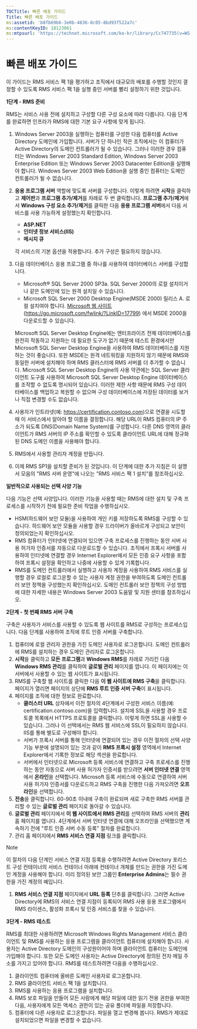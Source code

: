 ```yaml
---
TOCTitle: 빠른 배포 가이드
Title: 빠른 배포 가이드
ms:assetid: 'b8fb69b6-3e0b-4836-8c05-8bd93f522a7c'
ms:contentKeyID: 18123061
ms:mtpsurl: 'https://technet.microsoft.com/ko-kr/library/Cc747735(v=WS.10)'
---
```


빠른 배포 가이드
================

이 가이드는 RMS 서비스 팩 1을 평가하고 조직에서 대규모의 배포를 수행할 것인지 결정할 수 있도록 RMS 서비스 팩 1을 실행 중인 서버를 빨리 설정하기 위한 것입니다.

**1단계 - RMS 준비**

RMS는 서비스 사용 전에 설치하고 구성할 다른 구성 요소에 따라 다릅니다. 다음 단계를 완료하면 인프라가 RMS에 대한 기본 요구 사항에 맞게 됩니다.

1.  Windows Server 2003을 실행하는 컴퓨터를 구성한 다음 컴퓨터를 Active Directory 도메인에 가입합니다. 서버가 단 하나인 작은 조직에서는 이 컴퓨터가 Active Directory의 도메인 컨트롤러가 될 수 있습니다. 그러나 이러한 경우 컴퓨터는 Windows Server 2003 Standard Edition, Windows Server 2003 Enterprise Edition 또는 Windows Server 2003 Datacenter Edition을 실행해야 합니다. Windows Server 2003 Web Edition을 실행 중인 컴퓨터는 도메인 컨트롤러가 될 수 없습니다.
2.  **응용 프로그램 서버** 역할에 맞도록 서버를 구성합니다. 이렇게 하려면 **시작**을 클릭하고 **제어판**과 **프로그램 추가/제거**를 차례로 두 번 클릭합니다. **프로그램 추가/제거**에서 **Windows 구성 요소 추가/제거**를 클릭한 다음 **응용 프로그램 서버**에서 다음 서비스를 사용 가능하게 설정했는지 확인합니다.
    -   **ASP.NET**
    -   **인터넷 정보 서비스(IIS)**
    -   **메시지 큐**

    각 서비스의 기본 옵션을 적용합니다. 추가 구성은 필요하지 않습니다.
3.  다음 데이터베이스 응용 프로그램 중 하나를 사용하여 데이터베이스 서버를 구성합니다.
    -   Microsoft® SQL Server 2000 SP3a. SQL Server 2000의 로컬 설치이거나 같은 도메인에 있는 원격 설치일 수 있습니다.
    -   Microsoft SQL Server 2000 Desktop Engine(MSDE 2000) 릴리스 A. 로컬 설치여야 합니다. [Microsoft 웹 사이트](https://go.microsoft.com/fwlink/?linkid=17799)(https://go.microsoft.com/fwlink/?LinkID=17799) 에서 MSDE 2000을 다운로드할 수 있습니다.

    Microsoft SQL Server Desktop Engine에는 엔터프라이즈 전체 데이터베이스를 완전히 작동하고 지원하는 데 필요한 도구가 없기 때문에 테스트 환경에서만 Microsoft SQL Server Desktop Engine을 사용하여 RMS 데이터베이스를 지원하는 것이 좋습니다. 또한 MSDE는 원격 네트워킹을 지원하지 않기 때문에 RMS와 동일한 서버에 설치해야 하며 RMS 클러스터에 RMS 서버를 더 추가할 수 없습니다. Microsoft SQL Server Desktop Engine의 사용 약관에는 SQL Server 클라이언트 도구를 사용하여 Microsoft SQL Server Desktop Engine 데이터베이스를 조작할 수 없도록 명시되어 있습니다. 이러한 제한 사항 때문에 RMS 구성 데이터베이스를 백업하고 복원할 수 없으며 구성 데이터베이스에 저장된 데이터를 보거나 직접 변경할 수도 없습니다.
4.  사용자가 인트라넷(예: https://certification.contoso.com)으로 연결을 시도할 때 이 서비스에서 알아야 할 이름을 결정합니다. 해당 URL이 RMS 컴퓨터의 IP 주소가 되도록 DNS(Domain Name System)를 구성합니다. 다른 DNS 영역의 클라이언트가 RMS 서버의 IP 주소를 확인할 수 있도록 클라이언트 URL에 대해 정규화된 DNS 도메인 이름을 사용해야 합니다.
5.  RMS에서 사용할 관리자 계정을 만듭니다.
6.  이제 RMS SP1을 설치할 준비가 된 것입니다. 이 단계에 대한 추가 지침은 이 설명서 모음의 "RMS 서버 운영"에 나오는 "RMS 서비스 팩 1 설치"를 참조하십시오.

**일반적으로 사용되는 선택 사양 기능**

다음 기능은 선택 사양입니다. 이러한 기능을 사용할 때는 RMS에 대한 설치 및 구축 프로세스를 시작하기 전에 필요한 준비 작업을 수행하십시오.

-   HSM(하드웨어 보안 모듈)을 사용하여 개인 키를 저장하도록 RMS를 구성할 수 있습니다. 하드웨어 보안 모듈을 사용할 경우 드라이버가 올바르게 구성되고 보안이 정의되었는지 확인하십시오.
-   RMS 컴퓨터가 인터넷에 연결되어 있으면 구축 프로세스를 진행하는 동안 서버 사용 허가자 인증서를 자동으로 다운로드할 수 있습니다. 조직에서 프록시 서버를 사용하여 인터넷에 연결할 경우 Internet Explorer에서 모든 인증 요구 사항을 포함하여 프록시 설정을 확인하고 나중에 사용할 수 있게 기록합니다.
-   RMS를 도메인 컨트롤러에서 실행하고 사용자 계정을 사용하여 RMS 서비스를 실행할 경우 로컬로 로그온할 수 있는 사용자 계정 권한을 부여하도록 도메인 컨트롤러 보안 정책을 구성했는지 확인하십시오. 도메인 컨트롤러 보안 정책의 구성 방법에 대한 자세한 내용은 Windows Server 2003 도움말 및 지원 센터를 참조하십시오.

**2단계 - 첫 번째 RMS 서버 구축**

구축은 사용자가 서비스를 사용할 수 있도록 웹 사이트를 RMS로 구성하는 프로세스입니다. 다음 단계를 사용하여 조직에 루트 인증 서버를 구축합니다.

1.  컴퓨터에 로컬 관리자 권한을 가진 도메인 사용자로 로그온합니다. 도메인 컨트롤러에 RMS를 설치하는 경우 도메인 관리자로 로그온합니다.
2.  **시작**을 클릭하고 **모든 프로그램**과 **Windows RMS**를 차례로 가리킨 다음 **Windows RMS 관리**를 클릭하여 **글로벌 관리** 페이지를 엽니다. 이 페이지에는 이 서버에서 사용할 수 있는 웹 사이트가 표시됩니다.
3.  RMS를 구축할 웹 사이트를 클릭한 다음 **이 웹 사이트에 RMS 구축**을 클릭합니다. 페이지가 열리면 페이지의 상단에 **RMS 루트 인증 서버 구축**이 표시됩니다.
4.  페이지를 조직에 대한 정보로 완료합니다.
    -   **클러스터 URL** 상자에서 이전 절차의 4단계에서 구성한 서비스 이름(예: certification.contoso.com)을 입력합니다. 설치에 SSL을 사용할 경우 프로토콜 목록에서 HTTPS 프로토콜을 클릭합니다. 이렇게 하면 SSL을 사용할 수 있습니다. 그러나 이 선택에서는 RMS 웹 서비스에 SSL이 필요하지 않습니다. IIS를 통해 별도로 구성해야 합니다.
    -   서버가 프록시 서버를 통해 인터넷에 연결되어 있는 경우 이전 절차의 선택 사양 기능 부분에 설명되어 있는 것과 같이 **RMS 프록시 설정** 영역에서 Internet Explorer에서 기록한 정보로 해당 섹션을 완료합니다.
    -   서버에서 인터넷으로 Microsoft 등록 서비스에 연결하고 구축 프로세스를 진행하는 동안 자동으로 서버 사용 허가자 인증서를 받으려면 **서버 인터넷 연결** 영역에서 **온라인**을 선택합니다. Microsoft 등록 서비스에 수동으로 연결하여 서버 사용 허가자 인증서를 다운로드하고 RMS 구축을 진행한 다음 가져오려면 **오프라인**을 선택합니다.
5.  **전송**을 클릭합니다.
    60-90초 이내에 구축이 완료되며 새로 구축한 RMS 서버를 관리할 수 있는 **글로벌 관리** 페이지로 돌아갈 수 있습니다.
6.  **글로벌 관리** 페이지에서 **이 웹 사이트에서 RMS 관리**를 선택하여 RMS 서버의 **관리** 홈 페이지를 엽니다.
    4단계에서 서버 인터넷 연결에 대해 오프라인을 선택했으면 계속하기 전에 "루트 인증 서버 수동 등록" 절차를 완료합니다.
7.  관리 홈 페이지에서 **RMS 서비스 연결 지점** 링크를 클릭합니다.

> [!NOTE]  
> 이 절차의 다음 단계인 서비스 연결 지점 등록을 수행하려면 Active Directory 포리스트 구성 컨테이너의 서비스 컨테이너 아래에 컨테이너 개체를 만드는 권한을 가진 도메인 계정을 사용해야 합니다. 미리 정의된 보안 그룹인 **Enterprise Admins**는 필수 권한을 가진 계정의 예입니다.

1.  **RMS 서비스 연결 지점** 페이지에서 **URL 등록** 단추를 클릭합니다. 그러면 Active Directory에 RMS의 서비스 연결 지점이 등록되어 RMS 사용 응용 프로그램에서 RMS 라이센스, 활성화 프록시 및 인증 서비스를 찾을 수 있습니다. 

**3단계 - RMS 테스트**

RMS를 최대한 사용하려면 Microsoft Windows Rights Management 서비스 클라이언트 및 RMS를 사용하는 응용 프로그램을 클라이언트 컴퓨터에 설치해야 합니다. 사용자는 Active Directory 도메인의 구성원이어야 하며 클라이언트 컴퓨터는 도메인에 가입해야 합니다. 또한 모든 도메인 사용자는 Active Directory에 정의된 전자 메일 주소를 가지고 있어야 합니다. RMS를 테스트하려면 다음을 수행하십시오.

1.  클라이언트 컴퓨터에 올바른 도메인 사용자로 로그온합니다.
2.  RMS 클라이언트 서비스 팩 1을 설치합니다.
3.  RMS를 사용하는 응용 프로그램을 설치합니다.
4.  RMS 보호 파일을 만들어 모든 사람에게 해당 파일에 대한 읽기 전용 권한을 부여한 다음, 사용자에게 모든 액세스 권한이 있는 공유 폴더에 파일을 저장합니다.
5.  컴퓨터에 다른 사용자로 로그온합니다. 파일을 열고 변경해 봅니다. RMS가 제대로 설치되었으면 파일을 변경할 수 없습니다.
